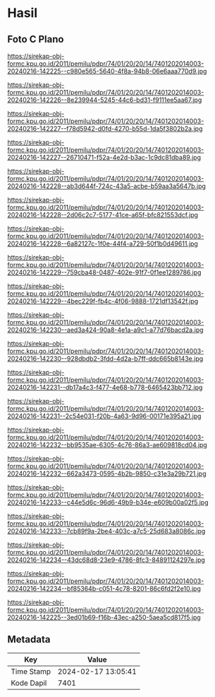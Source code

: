 # Hasil

## Foto C Plano

https://sirekap-obj-formc.kpu.go.id/2011/pemilu/pdpr/74/01/20/20/14/7401202014003-20240216-142225--c980e565-5640-4f8a-94b8-06e6aaa770d9.jpg

https://sirekap-obj-formc.kpu.go.id/2011/pemilu/pdpr/74/01/20/20/14/7401202014003-20240216-142226--8e239944-5245-44c6-bd31-f9111ee5aa67.jpg

https://sirekap-obj-formc.kpu.go.id/2011/pemilu/pdpr/74/01/20/20/14/7401202014003-20240216-142227--f78d5942-d0fd-4270-b55d-1da5f3802b2a.jpg

https://sirekap-obj-formc.kpu.go.id/2011/pemilu/pdpr/74/01/20/20/14/7401202014003-20240216-142227--26710471-f52a-4e2d-b3ac-1c9dc81dba89.jpg

https://sirekap-obj-formc.kpu.go.id/2011/pemilu/pdpr/74/01/20/20/14/7401202014003-20240216-142228--ab3d644f-724c-43a5-acbe-b59aa3a5647b.jpg

https://sirekap-obj-formc.kpu.go.id/2011/pemilu/pdpr/74/01/20/20/14/7401202014003-20240216-142228--2d06c2c7-5177-41ce-a65f-bfc821553dcf.jpg

https://sirekap-obj-formc.kpu.go.id/2011/pemilu/pdpr/74/01/20/20/14/7401202014003-20240216-142228--6a82127c-1f0e-44f4-a729-50f1b0d49611.jpg

https://sirekap-obj-formc.kpu.go.id/2011/pemilu/pdpr/74/01/20/20/14/7401202014003-20240216-142229--759cba48-0487-402e-91f7-0f1ee1289786.jpg

https://sirekap-obj-formc.kpu.go.id/2011/pemilu/pdpr/74/01/20/20/14/7401202014003-20240216-142229--4bec229f-fb4c-4f06-9888-1721df13542f.jpg

https://sirekap-obj-formc.kpu.go.id/2011/pemilu/pdpr/74/01/20/20/14/7401202014003-20240216-142230--aed3a424-90a8-4e1a-a9c1-a77d76bacd2a.jpg

https://sirekap-obj-formc.kpu.go.id/2011/pemilu/pdpr/74/01/20/20/14/7401202014003-20240216-142230--928dbdb2-3fdd-4d2a-b7ff-ddc665b8143e.jpg

https://sirekap-obj-formc.kpu.go.id/2011/pemilu/pdpr/74/01/20/20/14/7401202014003-20240216-142231--db17a4c3-f477-4e68-b778-6465423bb712.jpg

https://sirekap-obj-formc.kpu.go.id/2011/pemilu/pdpr/74/01/20/20/14/7401202014003-20240216-142231--2c54e031-f20b-4a63-9d96-00171e395a21.jpg

https://sirekap-obj-formc.kpu.go.id/2011/pemilu/pdpr/74/01/20/20/14/7401202014003-20240216-142232--bb9535ae-6305-4c76-86a3-ae609818cd04.jpg

https://sirekap-obj-formc.kpu.go.id/2011/pemilu/pdpr/74/01/20/20/14/7401202014003-20240216-142232--662a3473-0595-4b2b-9850-c31e3a29b721.jpg

https://sirekap-obj-formc.kpu.go.id/2011/pemilu/pdpr/74/01/20/20/14/7401202014003-20240216-142233--c44e5d6c-96d6-49b9-b34e-e609b00a02f5.jpg

https://sirekap-obj-formc.kpu.go.id/2011/pemilu/pdpr/74/01/20/20/14/7401202014003-20240216-142233--7cb89f9a-2be4-403c-a7c5-25d683a8086c.jpg

https://sirekap-obj-formc.kpu.go.id/2011/pemilu/pdpr/74/01/20/20/14/7401202014003-20240216-142234--43dc68d8-23e9-4786-8fc3-84891124297e.jpg

https://sirekap-obj-formc.kpu.go.id/2011/pemilu/pdpr/74/01/20/20/14/7401202014003-20240216-142234--bf85364b-c051-4c78-8201-86c6fd2f2e10.jpg

https://sirekap-obj-formc.kpu.go.id/2011/pemilu/pdpr/74/01/20/20/14/7401202014003-20240216-142225--3ed01b69-f16b-43ec-a250-5aea5cd817f5.jpg


## Metadata

| Key        | Value               |
| ---------- | ------------------- |
| Time Stamp | 2024-02-17 13:05:41 |
| Kode Dapil | 7401                |



